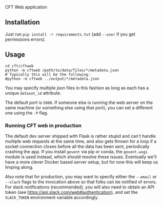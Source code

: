 
CFT Web application

## Installation

Just run `pip install -r requirements.txt` (add `--user` if you get permissions errors).

## Usage

```
cd cft/cftweb
python -m cftweb /path/to/data/files/*/metadata.json
# Typically this will be the following:
#python -m cftweb ../output/*/metadata.json
```

You may specify multiple json files in this fashion as long as each has a unique `dataset_id` attribute.

The default port is `5000`.
If someone else is running the web server on the same machine (or something else using that port), you can set a different one using the `-P` flag.

### Running CFT web in production

The default dev server shipped with Flask is rather stupid and can't handle multiple web requests at the same time, and also gets thrown for a loop if a socket connection closes before all the data has been sent, periodically crashing the app.
If you install `gevent` via pip or conda, the `gevent.wsgi` module is used instead, which should resolve these issues.
Eventually we'll have a more clever Docker based server setup, but for now this will keep us limping along.

Also note that for production, you may want to specify either the `--email` or `--slack` flags to the invocation above so that folks can be notified of errors.
For slack notifications (recommended), you will also need to obtain an API token (see <https://api.slack.com/web#authentication>), and set the `SLACK_TOKEN` environment variable accordingly.

